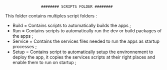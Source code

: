                     ######## SCRIPTS FOLDER ########

This folder contains multiples script folders :
- Build = Contains scripts to automatically builds the apps ;
- Run = Contains scripts to automatically run the dev or build packages of the apps ;
- Service = Contains the services files needed to run the apps as startup processes ;
- Setup = Contains script to automatically setup the environnement to deploy the app, it copies the services scripts at their right places and enable them to run on startup ; 
